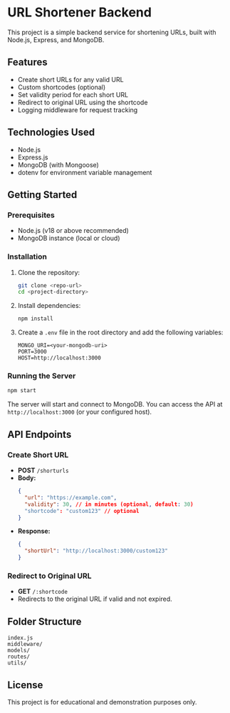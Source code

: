 # URL Shortener Backend

This project is a simple backend service for shortening URLs, built with Node.js, Express, and MongoDB.

## Features
- Create short URLs for any valid URL
- Custom shortcodes (optional)
- Set validity period for each short URL
- Redirect to original URL using the shortcode
- Logging middleware for request tracking

## Technologies Used
- Node.js
- Express.js
- MongoDB (with Mongoose)
- dotenv for environment variable management

## Getting Started

### Prerequisites
- Node.js (v18 or above recommended)
- MongoDB instance (local or cloud)

### Installation
1. Clone the repository:
   ```sh
   git clone <repo-url>
   cd <project-directory>
   ```
2. Install dependencies:
   ```sh
   npm install
   ```
3. Create a `.env` file in the root directory and add the following variables:
   ```env
   MONGO_URI=<your-mongodb-uri>
   PORT=3000
   HOST=http://localhost:3000
   ```

### Running the Server
```sh
npm start
```

The server will start and connect to MongoDB. You can access the API at `http://localhost:3000` (or your configured host).

## API Endpoints

### Create Short URL
- **POST** `/shorturls`
- **Body:**
  ```json
  {
    "url": "https://example.com",
    "validity": 30, // in minutes (optional, default: 30)
    "shortcode": "custom123" // optional
  }
  ```
- **Response:**
  ```json
  {
    "shortUrl": "http://localhost:3000/custom123"
  }
  ```

### Redirect to Original URL
- **GET** `/:shortcode`
- Redirects to the original URL if valid and not expired.

## Folder Structure
```
index.js
middleware/
models/
routes/
utils/
```

## License
This project is for educational and demonstration purposes only.

